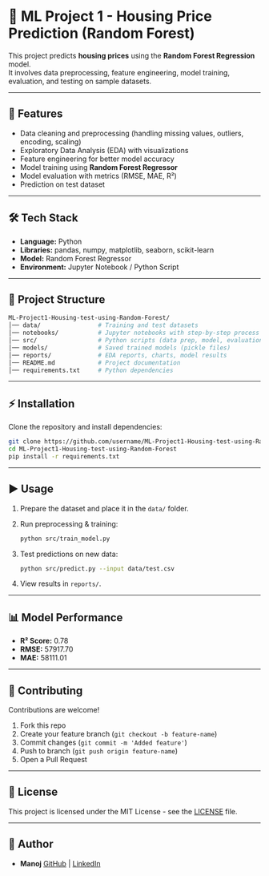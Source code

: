 
# 🏡 ML Project 1 - Housing Price Prediction (Random Forest)

This project predicts **housing prices** using the **Random Forest Regression** model.  
It involves data preprocessing, feature engineering, model training, evaluation, and testing on sample datasets.

---

## 🚀 Features
- Data cleaning and preprocessing (handling missing values, outliers, encoding, scaling)
- Exploratory Data Analysis (EDA) with visualizations
- Feature engineering for better model accuracy
- Model training using **Random Forest Regressor**
- Model evaluation with metrics (RMSE, MAE, R²)
- Prediction on test dataset

---

## 🛠️ Tech Stack
- **Language:** Python
- **Libraries:** pandas, numpy, matplotlib, seaborn, scikit-learn
- **Model:** Random Forest Regressor
- **Environment:** Jupyter Notebook / Python Script

---

## 📂 Project Structure
```bash
ML-Project1-Housing-test-using-Random-Forest/
│── data/                # Training and test datasets
│── notebooks/           # Jupyter notebooks with step-by-step process
│── src/                 # Python scripts (data prep, model, evaluation)
│── models/              # Saved trained models (pickle files)
│── reports/             # EDA reports, charts, model results
│── README.md            # Project documentation
│── requirements.txt     # Python dependencies
````

---

## ⚡ Installation

Clone the repository and install dependencies:

```bash
git clone https://github.com/username/ML-Project1-Housing-test-using-Random-Forest.git
cd ML-Project1-Housing-test-using-Random-Forest
pip install -r requirements.txt
```

---

## ▶️ Usage

1. Prepare the dataset and place it in the `data/` folder.
2. Run preprocessing & training:

   ```bash
   python src/train_model.py
   ```
3. Test predictions on new data:

   ```bash
   python src/predict.py --input data/test.csv
   ```
4. View results in `reports/`.

---

## 📊 Model Performance

* **R² Score:** 0.78
* **RMSE:** 57917.70
* **MAE:** 58111.01

---

## 🤝 Contributing

Contributions are welcome!

1. Fork this repo
2. Create your feature branch (`git checkout -b feature-name`)
3. Commit changes (`git commit -m 'Added feature'`)
4. Push to branch (`git push origin feature-name`)
5. Open a Pull Request

---

## 📝 License

This project is licensed under the MIT License - see the [LICENSE](LICENSE) file.

---

## 👤 Author

* **Manoj**
  [GitHub](https://github.com/manojkt14) | [LinkedIn](https://www.linkedin.com/in/manoj-kumar-67983918a/)

```

